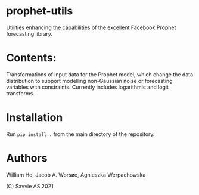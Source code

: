 # prophet-utils
Utilities enhancing the capabilities of the excellent Facebook Prophet forecasting library.

# Contents:
Transformations of input data for the Prophet model, which change the data distribution to support modelling non-Gaussian noise or forecasting variables with constraints. Currently includes logarithmic and logit transforms.

# Installation
Run `pip install .` from the main directory of the repository.

# Authors
William Ho, Jacob A. Worsøe, Agnieszka Werpachowska

(C) Savvie AS 2021
